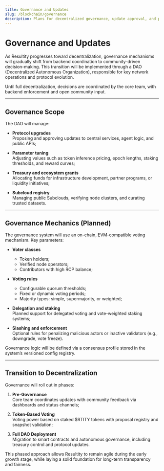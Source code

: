 ```yaml
---
title: Governance and Updates
slug: /blockchain/governance
description: Plans for decentralized governance, update approval, and protocol evolution in Resultity.
---
```


# Governance and Updates

As Resultity progresses toward decentralization, governance mechanisms will gradually shift from backend coordination to community-driven decision-making. This transition will be implemented through a DAO (Decentralized Autonomous Organization), responsible for key network operations and protocol evolution.

Until full decentralization, decisions are coordinated by the core team, with backend enforcement and open community input.

---

## Governance Scope

The DAO will manage:

- **Protocol upgrades**  
  Proposing and approving updates to central services, agent logic, and public APIs;

- **Parameter tuning**  
  Adjusting values such as token inference pricing, epoch lengths, staking thresholds, and reward curves;

- **Treasury and ecosystem grants**  
  Allocating funds for infrastructure development, partner programs, or liquidity initiatives;

- **Subcloud registry**  
  Managing public Subclouds, verifying node clusters, and curating trusted datasets.

---

## Governance Mechanics (Planned)

The governance system will use an on-chain, EVM-compatible voting mechanism. Key parameters:

- **Voter classes**  
  - Token holders;  
  - Verified node operators;  
  - Contributors with high RCP balance;

- **Voting rules**  
  - Configurable quorum thresholds;  
  - Fixed or dynamic voting periods;  
  - Majority types: simple, supermajority, or weighted;

- **Delegation and staking**  
  Planned support for delegated voting and vote-weighted staking systems;

- **Slashing and enforcement**  
  Optional rules for penalizing malicious actors or inactive validators (e.g., downgrade, vote freeze).

Governance logic will be defined via a consensus profile stored in the system’s versioned config registry.

---

## Transition to Decentralization

Governance will roll out in phases:

1. **Pre-Governance**  
   Core team coordinates updates with community feedback via dashboards and status channels;

2. **Token-Based Voting**  
   Voting power based on staked $RTITY tokens with proposal registry and snapshot validation;

3. **Full DAO Deployment**  
   Migration to smart contracts and autonomous governance, including treasury control and protocol updates.

This phased approach allows Resultity to remain agile during the early growth stage, while laying a solid foundation for long-term transparency and fairness.

